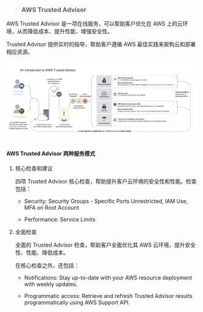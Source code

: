 > ### **AWS Trusted Advisor**

AWS Trusted Advisor 是一项在线服务，可以帮助客户优化在 AWS 上的云环境，从而降低成本、提升性能、增强安全性。

Trusted Advisor 提供实时的指导，帮助客户遵循 AWS 最佳实践来架构云和部署相应资源。

![](/assets/Trusted_Advisor_FINAL.png)

#### AWS Trusted Advisor 两种服务模式

1. 核心检查和建议

   四项 Trusted Advisor 核心检查，帮助提升客户云环境的安全性和性能。检查包括：

   * Security: Security Groups - Specific Ports Unrestricted, IAM Use, MFA on Root Account

   * Performance: Service Limits

2. 全面检查

   全面的 Trusted Advisor 检查，帮助客户全面优化其 AWS 云环境，提升安全性、性能、降低成本。

   在核心检查之外，还包括：

   * Notifications: Stay up-to-date with your AWS resource deployment with weekly updates.

   * Programmatic access: Retrieve and refresh Trusted Advisor results programmatically using AWS Support API.



